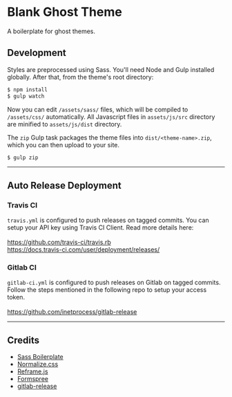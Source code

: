 # Blank Ghost Theme

A boilerplate for ghost themes.

## Development

Styles are preprocessed using Sass. You'll need Node and Gulp installed globally. After that, from the theme's root directory:

```bash
$ npm install
$ gulp watch
```

Now you can edit `/assets/sass/` files, which will be compiled to `/assets/css/` automatically. All Javascript files in `assets/js/src` directory are minified to `assets/js/dist` directory.

The `zip` Gulp task packages the theme files into `dist/<theme-name>.zip`, which you can then upload to your site.

```bash
$ gulp zip
```

---

## Auto Release Deployment
### Travis CI
`travis.yml` is configured to push releases on tagged commits. You can setup your API key using Travis CI Client. Read more details here:
<br><br>
https://github.com/travis-ci/travis.rb <br>
https://docs.travis-ci.com/user/deployment/releases/

### Gitlab CI
`gitlab-ci.yml` is configured to push releases on Gitlab on tagged commits. Follow the steps mentioned in the following repo to setup your access token.
<br><br>
https://github.com/inetprocess/gitlab-release

---
## Credits
* [Sass Boilerplate](https://github.com/HugoGiraudel/sass-boilerplate)
* [Normalize.css](https://necolas.github.io/normalize.css/)
* [Reframe.js](https://github.com/dollarshaveclub/reframe.js)
* [Formspree](https://github.com/formspree/formspree)
* [gitlab-release](https://github.com/inetprocess/gitlab-release)
